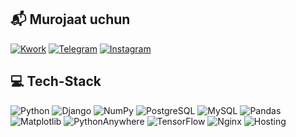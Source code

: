## 📬 Murojaat uchun

[![Kwork](https://img.shields.io/badge/Kwork-ff8c00?style=for-the-badge&logo=freelancer&logoColor=white)](https://kwork.ru/user/django_dev)
[![Telegram](https://img.shields.io/badge/Telegram-2CA5E0?style=for-the-badge&logo=telegram&logoColor=white)](https://t.me/m16uzb)
[![Instagram](https://img.shields.io/badge/Instagram-E4405F?style=for-the-badge&logo=instagram&logoColor=white)](https://instagram.com/bahodirov._2007)


## 💻 Tech-Stack 

![Python](https://img.shields.io/badge/Python-3776AB?style=for-the-badge&logo=python&logoColor=white)
![Django](https://img.shields.io/badge/Django-092E20?style=for-the-badge&logo=django&logoColor=white)
![NumPy](https://img.shields.io/badge/NumPy-013243?style=for-the-badge&logo=numpy&logoColor=white)
![PostgreSQL](https://img.shields.io/badge/PostgreSQL-336791?style=for-the-badge&logo=postgresql&logoColor=white)
![MySQL](https://img.shields.io/badge/MySQL-4479A1?style=for-the-badge&logo=mysql&logoColor=white)
![Pandas](https://img.shields.io/badge/Pandas-150458?style=for-the-badge&logo=pandas&logoColor=white)
![Matplotlib](https://img.shields.io/badge/Matplotlib-11557C?style=for-the-badge&logo=matplotlib&logoColor=white)
![PythonAnywhere](https://img.shields.io/badge/PythonAnywhere-1C1C1C?style=for-the-badge&logo=python&logoColor=white)
![TensorFlow](https://img.shields.io/badge/TensorFlow-FF6F00?style=for-the-badge&logo=tensorflow&logoColor=white)
![Nginx](https://img.shields.io/badge/Nginx-009639?style=for-the-badge&logo=nginx&logoColor=white)
![Hosting](https://img.shields.io/badge/Hosting-430098?style=for-the-badge&logo=cloud&logoColor=white)
